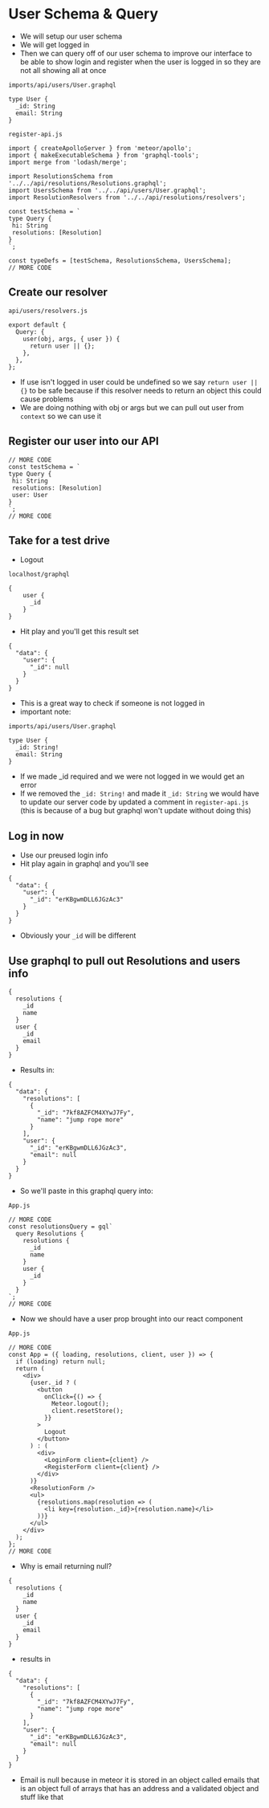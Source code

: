 # User Schema & Query
* We will setup our user schema
* We will get logged in
* Then we can query off of our user schema to improve our interface to be able to show login and register when the user is logged in so they are not all showing all at once

`imports/api/users/User.graphql`

```
type User {
  _id: String
  email: String
}
```

`register-api.js`

```
import { createApolloServer } from 'meteor/apollo';
import { makeExecutableSchema } from 'graphql-tools';
import merge from 'lodash/merge';

import ResolutionsSchema from '../../api/resolutions/Resolutions.graphql';
import UsersSchema from '../../api/users/User.graphql';
import ResolutionResolvers from '../../api/resolutions/resolvers';

const testSchema = `
type Query {
 hi: String
 resolutions: [Resolution]
}
`;

const typeDefs = [testSchema, ResolutionsSchema, UsersSchema];
// MORE CODE
```

## Create our resolver
`api/users/resolvers.js`

```
export default {
  Query: {
    user(obj, args, { user }) {
      return user || {};
    },
  },
};
```

* If use isn't logged in user could be undefined so we say `return user || {}` to be safe because if this resolver needs to return an object this could cause problems
* We are doing nothing with obj or args but we can pull out user from `context` so we can use it

## Register our user into our API
```
// MORE CODE
const testSchema = `
type Query {
 hi: String
 resolutions: [Resolution]
 user: User
}
`;
// MORE CODE
```

## Take for a test drive
* Logout

`localhost/graphql`

```
{
    user {
      _id
    }
}
```

* Hit play and you'll get this result set

```
{
  "data": {
    "user": {
      "_id": null
    }
  }
}
```

* This is a great way to check if someone is not logged in
* important note:

`imports/api/users/User.graphql`

```
type User {
  _id: String!
  email: String
}
```

* If we made _id required and we were not logged in we would get an error
* If we removed the `_id: String!` and made it `_id: String` we would have to update our server code by updated a comment in `register-api.js` (this is because of a bug but graphql won't update without doing this)

## Log in now
* Use our preused login info
* Hit play again in graphql and you'll see

```
{
  "data": {
    "user": {
      "_id": "erKBgwmDLL6JGzAc3"
    }
  }
}
```

* Obviously your `_id` will be different

## Use graphql to pull out Resolutions and users info
```
{
  resolutions {
    _id
    name
  }
  user {
    _id
    email
  }
}
```

* Results in:

```
{
  "data": {
    "resolutions": [
      {
        "_id": "7kf8AZFCM4XYwJ7Fy",
        "name": "jump rope more"
      }
    ],
    "user": {
      "_id": "erKBgwmDLL6JGzAc3",
      "email": null
    }
  }
}
```

* So we'll paste in this graphql query into:

`App.js`

```
// MORE CODE
const resolutionsQuery = gql`
  query Resolutions {
    resolutions {
      _id
      name
    }
    user {
      _id
    }
  }
`;
// MORE CODE
```

* Now we should have a user prop brought into our react component

`App.js`

```
// MORE CODE
const App = ({ loading, resolutions, client, user }) => {
  if (loading) return null;
  return (
    <div>
      {user._id ? (
        <button
          onClick={() => {
            Meteor.logout();
            client.resetStore();
          }}
        >
          Logout
        </button>
      ) : (
        <div>
          <LoginForm client={client} />
          <RegisterForm client={client} />
        </div>
      )}
      <ResolutionForm />
      <ul>
        {resolutions.map(resolution => (
          <li key={resolution._id}>{resolution.name}</li>
        ))}
      </ul>
    </div>
  );
};
// MORE CODE
```

* Why is email returning null?

```
{
  resolutions {
    _id
    name
  }
  user {
    _id
    email
  }
}
```

* results in

```
{
  "data": {
    "resolutions": [
      {
        "_id": "7kf8AZFCM4XYwJ7Fy",
        "name": "jump rope more"
      }
    ],
    "user": {
      "_id": "erKBgwmDLL6JGzAc3",
      "email": null
    }
  }
}
```

* Email is null because in meteor it is stored in an object called emails that is an object full of arrays that has an address and a validated object and stuff like that
